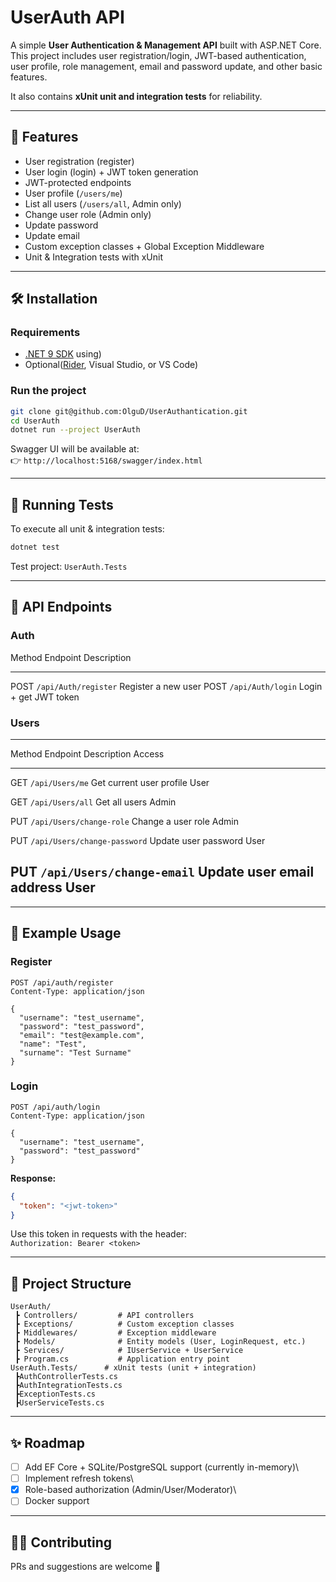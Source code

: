 # UserAuth API

A simple **User Authentication & Management API** built with ASP.NET
Core.\
This project includes user registration/login, JWT-based authentication,
user profile, role management, email and password update, and other
basic features.

It also contains **xUnit unit and integration tests** for reliability.

------------------------------------------------------------------------

## 🚀 Features

-   User registration (register)
-   User login (login) + JWT token generation
-   JWT-protected endpoints
-   User profile (`/users/me`)
-   List all users (`/users/all`, Admin only)
-   Change user role (Admin only)
-   Update password
-   Update email
-   Custom exception classes + Global Exception Middleware
-   Unit & Integration tests with xUnit

------------------------------------------------------------------------

## 🛠️ Installation

### Requirements

-   [.NET 9 SDK](https://dotnet.microsoft.com/en-us/download)
    using)
-   Optional([Rider](https://www.jetbrains.com/rider/), Visual Studio, or VS Code)

### Run the project

``` bash
git clone git@github.com:OlguD/UserAuthantication.git
cd UserAuth
dotnet run --project UserAuth
```

Swagger UI will be available at:\
👉 `http://localhost:5168/swagger/index.html`

------------------------------------------------------------------------

## 🧪 Running Tests

To execute all unit & integration tests:

``` bash
dotnet test
```

Test project: `UserAuth.Tests`

------------------------------------------------------------------------

## 📡 API Endpoints

### Auth

Method   Endpoint               Description
  -------- ---------------------- -----------------------
POST     `/api/Auth/register`   Register a new user
POST     `/api/Auth/login`      Login + get JWT token

### Users

  ------------------------------------------------------------------------------------
Method   Endpoint                       Description                         Access
  -------- ------------------------------ ----------------------------------- --------
GET      `/api/Users/me`                Get current user profile            User

GET      `/api/Users/all`               Get all users                       Admin

PUT      `/api/Users/change-role`       Change a user role                  Admin

PUT      `/api/Users/change-password`   Update user password                User

PUT      `/api/Users/change-email`      Update user email address           User
------------------------------------------------------------------------------------

------------------------------------------------------------------------

## 🔑 Example Usage

### Register

``` http
POST /api/auth/register
Content-Type: application/json

{
  "username": "test_username",
  "password": "test_password",
  "email": "test@example.com",
  "name": "Test",
  "surname": "Test Surname"
}
```

### Login

``` http
POST /api/auth/login
Content-Type: application/json

{
  "username": "test_username",
  "password": "test_password"
}
```

**Response:**

``` json
{
  "token": "<jwt-token>"
}
```

Use this token in requests with the header:\
`Authorization: Bearer <token>`

------------------------------------------------------------------------

## 🧱 Project Structure

    UserAuth/
     ┣ Controllers/         # API controllers
     ┣ Exceptions/          # Custom exception classes
     ┣ Middlewares/         # Exception middleware
     ┣ Models/              # Entity models (User, LoginRequest, etc.)
     ┣ Services/            # IUserService + UserService
     ┣ Program.cs           # Application entry point
    UserAuth.Tests/      # xUnit tests (unit + integration)
     ┣AuthControllerTests.cs
     ┣AuthIntegrationTests.cs
     ┣ExceptionTests.cs
     ┣UserServiceTests.cs


------------------------------------------------------------------------

## ✨ Roadmap

-   [ ] Add EF Core + SQLite/PostgreSQL support (currently in-memory)\
-   [ ] Implement refresh tokens\
-   [x] Role-based authorization (Admin/User/Moderator)\
-   [ ] Docker support

------------------------------------------------------------------------

## 👨‍💻 Contributing

PRs and suggestions are welcome 🚀
